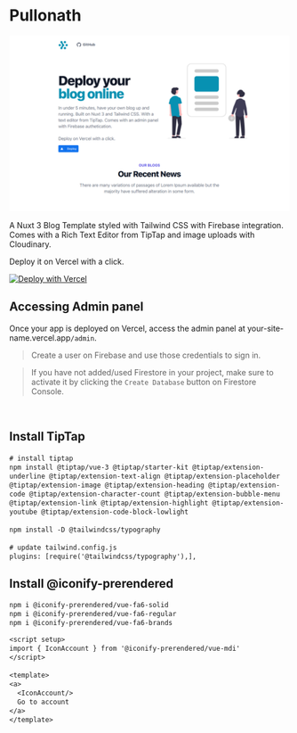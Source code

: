 # Pullonath

![image info](public/deployeddemoimage.png)

A Nuxt 3 Blog Template styled with Tailwind CSS with Firebase integration. Comes with a Rich Text Editor from TipTap and image uploads with Cloudinary. 

Deploy it on Vercel with a click.

[![Deploy with Vercel](https://vercel.com/button)](https://vercel.com/new/clone?repository-url=https%3A%2F%2Fgithub.com%2Fbalsimpson%2Fblogger&env=FIREBASE_API_KEY,FIREBASE_PROJECT_ID,CLOUDINARY_NAME&envDescription=All%20Environment%20variables%20are%20required.&project-name=blogger&repo-name=blogger&demo-description=A%20blog%20template%20made%20in%20Nuxt%203%20and%20styled%20by%20Tailwind%20CSS.&demo-url=http%3A%2F%2Fblogger-livid.vercel.app%2F&demo-image=https%3A%2F%2Fres.cloudinary.com%2Ftinkrshop%2Fimage%2Fupload%2Fv1661431359%2Fblog%2Fs5e51rf8far73jza4ul3.png)

## Accessing Admin panel

Once your app is deployed on Vercel, access the admin panel at your-site-name.vercel.app`/admin`.

> Create a user on Firebase and use those credentials to sign in.

> If you have not added/used Firestore in your project, make sure to activate it by clicking the `Create Database` button on Firestore Console.


<br>


## Install TipTap
```
# install tiptap
npm install @tiptap/vue-3 @tiptap/starter-kit @tiptap/extension-underline @tiptap/extension-text-align @tiptap/extension-placeholder @tiptap/extension-image @tiptap/extension-heading @tiptap/extension-code @tiptap/extension-character-count @tiptap/extension-bubble-menu @tiptap/extension-link @tiptap/extension-highlight @tiptap/extension-youtube @tiptap/extension-code-block-lowlight

npm install -D @tailwindcss/typography

# update tailwind.config.js
plugins: [require('@tailwindcss/typography'),],
```

## Install @iconify-prerendered
```
npm i @iconify-prerendered/vue-fa6-solid
npm i @iconify-prerendered/vue-fa6-regular
npm i @iconify-prerendered/vue-fa6-brands
```

```
<script setup>
import { IconAccount } from '@iconify-prerendered/vue-mdi' 
</script>

<template>
<a>
  <IconAccount/>
  Go to account
</a>
</template>
```
